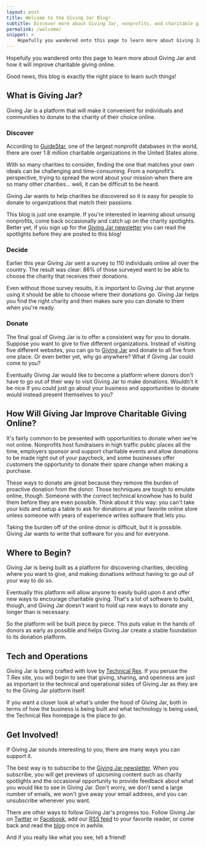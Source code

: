 ```yaml
---
layout: post
title: Welcome to the Giving Jar Blog!
subtitle: Discover more about Giving Jar, nonprofits, and charitable giving
permalink: /welcome/
snippet: >
    Hopefully you wandered onto this page to learn more about Giving Jar and how it will improve charitable giving online. Good news, this blog is exactly the right place to learn such things! Read on to see what Giving Jar is all about.
---
```


Hopefully you wandered onto this page to learn more about Giving Jar and how it will improve charitable giving online.

Good news, this blog is exactly the right place to learn such things!

## What is Giving Jar?

Giving Jar is a platform that will make it convenient for individuals and communities to donate to the charity of their choice online.

### Discover

According to [GuideStar][1], one of the largest nonprofit databases in the world, there are over 1.8 million charitable organizations in the United States alone.

With so many charities to consider, finding the one that matches your own ideals can be challenging and time-consuming. From a nonprofit's perspective, trying to spread the word about your mission when there are so many other charities... well, it can be difficult to be heard.

Giving Jar wants to help charities be discovered so it is easy for people to donate to organizations that match their passions.

This blog is just one example. If you're interested in learning about unsung nonprofits, come back occasionally and catch up on the charity spotlights. Better yet, if you sign up for the [Giving Jar newsletter][2] you can read the spotlights before they are posted to this blog!

### Decide

Earlier this year Giving Jar sent a survey to 110 individuals online all over the country. The result was clear: 86% of those surveyed want to be able to choose the charity that receives their donations.

Even without those survey results, it is important to Giving Jar that anyone using it should be able to choose where their donations go. Giving Jar helps you find the right charity and then makes sure you can donate to them when you're ready.

### Donate

The final goal of Giving Jar is to offer a consistent way for you to donate. Suppose you want to give to five different organizations. Instead of visiting five different websites, you can go to [Giving Jar][2] and donate to all five from one place. Or even better yet, why go anywhere? What if Giving Jar could come to you?

Eventually Giving Jar would like to become a platform where donors don't have to go out of their way to visit Giving Jar to make donations. Wouldn't it be nice if you could just go about your business and opportunities to donate would instead present themselves to you?

## How Will Giving Jar Improve Charitable Giving Online?

It's fairly common to be presented with opportunities to donate when we're not online. Nonprofits host fundraisers in high traffic public places all the time, employers sponsor and support charitable events and allow donations to be made right out of your paycheck, and some businesses offer customers the opportunity to donate their spare change when making a purchase.

These ways to donate are great because they remove the burden of proactive donation from the donor. Those techniques are tough to emulate online, though. Someone with the correct technical knowhow has to build them before they are even possible. Think about it this way: you can't take your kids and setup a table to ask for donations at your favorite online store unless someone with years of experience writes software that lets you.

Taking the burden off of the online donor is difficult, but it is possible. Giving Jar wants to write that software for you and for everyone.

## Where to Begin?

Giving Jar is being built as a platform for discovering charities, deciding where you want to give, and making donations without having to go out of your way to do so.

Eventually this platform will allow anyone to easily build upon it and offer new ways to encourage charitable giving. That's a lot of software to build, though, and Giving Jar doesn't want to hold up new ways to donate any longer than is necessary.

So the platform will be built piece by piece. This puts value in the hands of donors as early as possible and helps Giving Jar create a stable foundation to its donation platform.

## Tech and Operations

Giving Jar is being crafted with love by [Technical Rex][7]. If you peruse the T.Rex site, you will begin to see that giving, sharing, and openness are just as important to the technical and operational sides of Giving Jar as they are to the Giving Jar platform itself.

If you want a closer look at what's under the hood of Giving Jar, both in terms of how the business is being built and what technology is being used, the Technical Rex homepage is the place to go.

## Get Involved!

If Giving Jar sounds interesting to you, there are many ways you can support it.

The best way is to subscribe to the [Giving Jar newsletter][2]. When you subscribe, you will get previews of upcoming content such as charity spotlights and the occasional opportunity to provide feedback about what you would like to see in Giving Jar. Don't worry, we don't send a large number of emails, we won't give away your email address, and you can unsubscribe whenever you want.

There are other ways to follow Giving Jar's progress too. Follow Giving Jar on [Twitter][3] or [Facebook][4], add our [RSS feed][5] to your favorite reader, or come back and read the [blog][6] once in awhile.

And if you really like what you see, tell a friend!



[1]: http://www.guidestar.org/NonprofitDirectory.aspx "GuideStar Nonprofit Directory"
[2]: //givingjar.org "Giving Jar"
[3]: https://twitter.com/givingjar "Giving Jar on Twitter"
[4]: https://www.facebook.com/givingjarorg "Giving Jar on Facebook"
[5]: //blog.givingjar.org/feed.xml "Giving Jar Blog RSS Feed"
[6]: //blog.givingjar.org "Giving Jar Blog"
[7]: http://technicalrex.com "Technical Rex"

